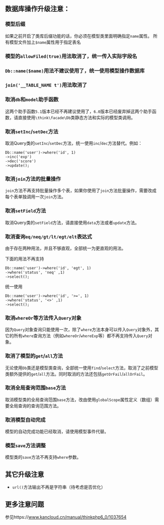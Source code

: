 ## 数据库操作升级注意：
### 模型后缀
如果之前开启了类库后缀功能的话，你必须在模型类里面明确指定`name`属性。
所有模型文件加上`$name`属性用于指定表名
### 模型的`allowFiled(true)`用法取消了，统一传入实际字段名
### `Db::name($name)`用法不建议使用了，统一使用模型操作数据库
### `join('__TABLE_NAME t')`用法取消了

### 取消`db`和`model`助手函数
这两个助手函数`5.1`版本已经不再建议使用了，`6.0`版本已经废弃掉这两个助手函数，请直接使用`\think\facade\Db`类静态方法和实际的模型类调用。
### 取消`setInc`/`setDec`方法
取消Query类的`setInc`/`setDec`方法，统一使用`inc`/`dec`方法替代。例如：
~~~
Db::name('user')->where('id', 1)
->inc('exp')
->dec('score')
->update();
~~~
### 取消`join`方法的批量操作
`join`方法不再支持批量操作多个表，如果你使用了`join`方法批量操作，需要改成每个表单独调用一次`join`方法。
### 取消`setField`方法

取消Query类的`setField`方法，请直接使用`data`方法或者`update`方法。
### 取消查询`eq/neq/gt/lt/egt/elt`表达式

由于存在两种用法，并且不够直观，全部统一为更直观的用法。

下面的用法不再支持

~~~
Db::name('user')->where('id', 'egt', 1)
->where('status', 'neq' ,1)
->select();
~~~

统一使用

~~~
Db::name('user')->where('id', '>=', 1)
->where('status', '<>' ,1)
->select();
~~~
### 取消`whereOr`等方法传入`Query`对象
因为`Query`对象查询只能使用一次，除了`where`方法本身可以传入`Query`对象外，其它的所有`where`查询方法（例如`whereOr`/`whereExp`等）都不再支持传入`Query`对象。

### 取消了模型的`get`/`all`方法

无论使用`Db`类还是模型类查询，全部统一使用`find`/`select`方法，取消了之前模型类额外提供的`get`/`all`方法。同时取消的方法还包括`getOrFail`/`allOrFail`。

### 取消全局查询范围`base`方法

取消模型类的全局查询范围`base`方法，改由使用`globalScope`属性定义（数组）需要全局查询的查询范围方法。

### 取消模型自动完成

模型的自动完成功能已经取消，请使用模型事件代替。

### 模型`save`方法调整

模型类的`save`方法不再支持`where`参数。

## 其它升级注意
* `url()`方法输出不再是字符串（待考虑是否优化）

## 更多注意问题
参见https://www.kancloud.cn/manual/thinkphp6_0/1037654
